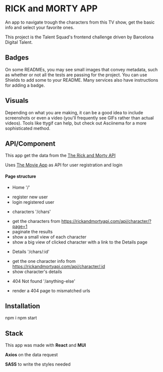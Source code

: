 # RICK and MORTY APP

An app to navigate trough the characters from this TV show, get the basic info and select your favorite ones.

This project is the Talent Squad's frontend challenge driven by Barcelona Digital Talent.

## Badges

On some READMEs, you may see small images that convey metadata, such as whether or not all the tests are passing for the project. You can use Shields to add some to your README. Many services also have instructions for adding a badge.

## Visuals

Depending on what you are making, it can be a good idea to include screenshots or even a video (you'll frequently see GIFs rather than actual videos). Tools like ttygif can help, but check out Asciinema for a more sophisticated method.

## API/Component

This app get the data from the [The Rick and Morty API](https://rickandmortyapi.com/)

Uses [The Movie App](https://github.com/vivitt/Movie_APP) as API for user registration and login

#### Page structure

- Home '/'

* register new user
* login registered user

- characters '/chars'

* get the characters from https://rickandmortyapi.com/api/character/?page=1
* paginate the results
* show a small view of each character
* show a big view of clicked character with a link to the Details page

- Details '/chars/:id'

* get the one character info from https://rickandmortyapi.com/api/character/:id
* show character's details

- 404 Not found '/anything-else'

* render a 404 page to mismatched urls

## Installation

npm i
npm start

## Stack

This app was made with **React** and **MUI**

**Axios** on the data request

**SASS** to write the styles needed
